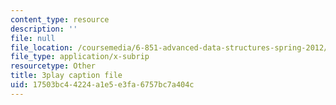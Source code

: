 ```yaml
---
content_type: resource
description: ''
file: null
file_location: /coursemedia/6-851-advanced-data-structures-spring-2012/17503bc44224a1e5e3fa6757bc7a404c_Yarwp7TNTL4.srt
file_type: application/x-subrip
resourcetype: Other
title: 3play caption file
uid: 17503bc4-4224-a1e5-e3fa-6757bc7a404c
---
```

